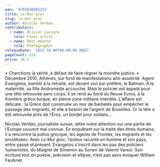 ```yaml
---
ean: '9791036001253'
title: Le Mur grec
slug: le-mur-grec
author: Nicolas Verdan
contributors:
  - name: Olivier Lavigne
    role: Cover artist
  - name: Matt Hearne
    role: Photographer
releaseDate: '2022-10-06T00:00:00.000Z'
pageCount: 224
price: 18.5
---
```


« Cherchons la vérité, à défaut de faire régner la moindre justice. »
Décembre 2010, Athènes, sur fond de manifestations anti-austérité.
Agent Evangelos, bientôt à la retraite, est devant son bar préféré, le Batman. À la maternité, sa fille Andromède accouche.
Mais le policier est appelé pour une tête retrouvée sans corps. Il se rend au bord du fleuve Evros, à la frontière gréco-turque, en pleine zone militaire interdite. L’affaire est délicate : la Grèce doit construire un mur de barbelés pour empêcher le passage des migrants, et elle a besoin de l’argent de Bruxelles. Or la tête a été retrouvée près de l’Éros, un bordel pour soldats...

Nicolas Verdan, journaliste suisse, attire notre attention sur une partie de l’Europe souvent mal connue. En enquêtant sur la traite des êtres humains, il a rencontré la police grecque, les agents de Frontex, les migrants et les prostituées. Avec *Le Mur grec*, l’auteur raconte un homme et son pays, entre passé et présent. Evangelos s’inscrit dans les pas des policiers humanistes, du Maigret de Simenon au Soneri de Valerio Varesi. Son écriture tout en poésie, précision et ellipse, n’est pas sans évoquer William Faulkner.
